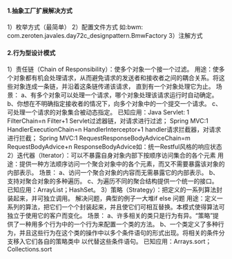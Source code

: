 #### 1.抽象工厂扩展解决方式
   1）枚举方式（最简单）
   2）配置文件方式
    如:bwm: com.zeroten.javales.day72c_designpattern.BmwFactory
   3）注解方式

#### 2.行为型设计模式
   1）责任链（Chain of Responsibility）：使多个对象一个接一个过滤。
    用途：使多个对象都有机会处理请求，从而避免请求的发送者和接收者之间的耦合关系。将这些对象连成一条链，并沿着这条链传递该请求，
        直到有一个对象处理它为止。
    场景：
        a、有多个对象可以处理一个请求，哪个对象处理该请求运行时自动确定。
        b、你想在不明确指定接收者的情况下，向多个对象中的一个提交一个请求。
        c、可处理一个请求的对象集合被动态指定。
    已知应用：Java Servlet: 1 FilterChain=n Filter+1 Servlet过滤器链，对请求进行过滤；
        Spring MVC:1 HandlerExecutionChain=n HandlerInterceptor+1 handler请求拦截器，对请求进行拦截；
        Spring MVC:1 RequestResponseBodyAdviceChain=m RequestBodyAdvice+n ResponseBodyAdvice如：统一Restful风格的响应状态
   2）迭代器（Iterator）：可以不暴露自身对象内部下按顺序访问集合的各个元素
    用途：提供一种方法顺序访问一个聚合对象中的各个元素，而又不需要暴露该对象的内部表示。
    场景：
        a、访问一个聚合对象的内容而无需暴露它的内部表示。
        b、支持对聚合对象的多种遍历。
        c、为遍历不同的聚合结构提供一个统一的接口。
    已知应用：ArrayList；HashSet。
   3）策略（Strategy）：把定义的一系列算法封装起来，并可独立调用。
    解决问题，典型的例子一大堆if else 问题
    用途：定义一系列的算法，把它们一个个封装起来，并且使它们可相互替换。本模式使得算法可独立于使用它的客户而变化。
    场景：
        a、许多相关的类只是行为有异。“策略”提供了一种用多个行为中的一个行为来配置一个类的方法。
        b、一个类定义了多种行为，并且这些行为在这个类的操作中以多个条件语句的形式出现。将相关的条件分支移入它们各自的策略类中
            以代替这些条件语句。
    已知应用：Arrays.sort；Collections.sort
